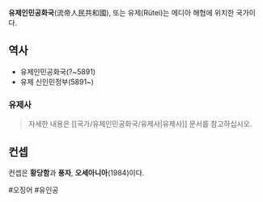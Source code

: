 **유제인민공화국**(流帝人民共和國), 또는 유제(Rütei)는 메디아 해협에 위치한 국가이다.

## 역사
- 유제인민공화국(?~5891)
- 유제 신인민정부(5891~)
### 유제사
> 자세한 내용은 [[국가/유제인민공화국/유제사|유제사]] 문서를 참고하십시오.

## 컨셉
컨셉은 **황당함**과 **풍자**, **오세아니아**(1984)이다.

#오징어 #유인공
